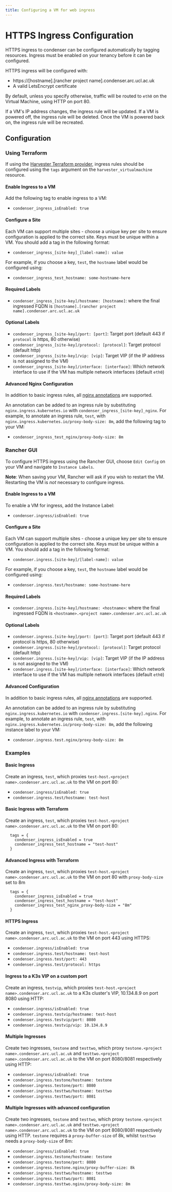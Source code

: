 ```yaml
---
title: Configuring a VM for web ingress
---
```



# HTTPS Ingress Configuration

HTTPS ingress to condenser can be configured automatically by tagging resources. Ingress must be enabled on your tenancy before it can be configured.

HTTPS ingress will be configured with:

- https://[hostname].[rancher project name].condenser.arc.ucl.ac.uk
- A valid LetsEncrypt certificate

By default, unless you specify otherwise, traffic will be routed to `eth0` on the Virtual Machine, using HTTP on port 80.

If a VM's IP address changes, the ingress rule will be updated. If a VM is powered off, the ingress rule will be deleted. Once the VM is powered back on, the ingress rule will be recreated.

## Configuration

### Using Terraform

If using the [Harvester Terraform provider](https://registry.terraform.io/providers/harvester/harvester/latest/docs), ingress rules should be configured using the `tags` argument on the `harvester_virtualmachine` resource.

#### Enable Ingress to a VM

Add the following tag to enable ingress to a VM:

- `condenser_ingress_isEnabled: true`

#### Configure a Site

Each VM can support multiple sites - choose a unique key per site to ensure configuration is applied to the correct site. Keys must be unique within a VM. You should add a tag in the following format:

- `condenser_ingress_[site-key]_[label-name]: value`

For example, if you choose a key, `test`, the `hostname` label would be configured using:

- `condenser_ingress_test_hostname: some-hostname-here`

#### Required Labels

- `condenser_ingress_[site-key]/hostname: [hostname]`: where the final ingressed FQDN is `[hostname].[rancher project name].condenser.arc.ucl.ac.uk`

#### Optional Labels

- `condenser_ingress_[site-key]/port: [port]`: Target port (default 443 if `protocol` is https, 80 otherwise)
- `condenser_ingress_[site-key]/protocol: [protocol]`: Target protocol (default http)
- `condenser_ingress_[site-key]/vip: [vip]`: Target VIP (if the IP address is not assigned to the VM)
- `condenser_ingress_[site-key]/interface: [interface]`: Which network interface to use if the VM has multiple network interfaces (default `eth0`)

#### Advanced Nginx Configuration

In addition to basic ingress rules, all [nginx annotations](https://github.com/kubernetes/ingress-nginx/blob/main/docs/user-guide/nginx-configuration/annotations.md) are supported.

An annotation can be added to an ingress rule by substituting `nginx.ingress.kubernetes.io` with `condenser_ingress_[site-key]_nginx`. For example, to annotate an ingress rule, `test`, with `nginx.ingress.kubernetes.io/proxy-body-size: 8m`, add the following tag to your VM:

- `condenser_ingress_test_nginx/proxy-body-size: 8m`

### Rancher GUI

To configure HTTPS ingress using the Rancher GUI, choose `Edit Config` on your VM and navigate to `Instance Labels`.

**Note**: When saving your VM, Rancher will ask if you wish to restart the VM. Restarting the VM is *not* necessary to configure ingress.


#### Enable Ingress to a VM

To enable a VM for ingress, add the Instance Label:

- `condenser.ingress/isEnabled: true`

#### Configure a Site

Each VM can support multiple sites - choose a unique key per site to ensure configuration is applied to the correct site. Keys must be unique within a VM. You should add a tag in the following format:

- `condenser.ingress.[site-key]/[label-name]: value`

For example, if you choose a key, `test`, the `hostname` label would be configured using:

- `condenser.ingress.test/hostname: some-hostname-here`

#### Required Labels

- `condenser.ingress.[site-key]/hostname: <hostname>`: where the final ingressed FQDN is `<hostname>.<project name>.condenser.arc.ucl.ac.uk`

#### Optional Labels

- `condenser.ingress.[site-key]/port: [port]`: Target port (default 443 if protocol is https, 80 otherwise)
- `condenser.ingress.[site-key]/protocol: [protocol]`: Target protocol (default http)
- `condenser.ingress.[site-key]/vip: [vip]`: Target VIP (if the IP address is not assigned to the VM)
- `condenser.ingress.[site-key]/interface: [interface]`: Which network interface to use if the VM has multiple network interfaces (default `eth0`)

#### Advanced Configuration

In addition to basic ingress rules, all [nginx annotations](https://github.com/kubernetes/ingress-nginx/blob/main/docs/user-guide/nginx-configuration/annotations.md) are supported.

An annotation can be added to an ingress rule by substituting `nginx.ingress.kubernetes.io` with `condenser.ingress.[site-key].nginx`. For example, to annotate an ingress rule, `test`, with `nginx.ingress.kubernetes.io/proxy-body-size: 8m`, add the following instance label to your VM:

- `condenser.ingress.test.nginx/proxy-body-size: 8m`

### Examples

#### Basic Ingress

Create an ingress, `test`, which proxies `test-host.<project name>.condenser.arc.ucl.ac.uk` to the VM on port 80:

- `condenser.ingress/isEnabled: true`
- `condenser.ingress.test/hostname: test-host`

#### Basic Ingress with Terraform

Create an ingress, `test`, which proxies `test-host.<project name>.condenser.arc.ucl.ac.uk` to the VM on port 80:

```hcl
  tags = {
    condenser_ingress_isEnabled = true
    condenser_ingress_test_hostname = "test-host"
  }
```

#### Advanced Ingress with Terraform

Create an ingress, `test`, which proxies `test-host.<project name>.condenser.arc.ucl.ac.uk` to the VM on port 80 with `proxy-body-size` set to 8m

```hcl
  tags = {
    condenser_ingress_isEnabled = true
    condenser_ingress_test_hostname = "test-host"
    condenser_ingress_test_nginx_proxy-body-size = "8m"
  }
```


#### HTTPS Ingress

Create an ingress, `test`, which proxies `test-host.<project name>.condenser.arc.ucl.ac.uk` to the VM on port 443 using HTTPS:

- `condenser.ingress/isEnabled: true`
- `condenser.ingress.test/hostname: test-host`
- `condenser.ingress.test/port: 443`
- `condenser.ingress.test/protocol: https`

#### Ingress to a K3s VIP on a custom port

Create an ingress, `testvip`, which proxies `test-host.<project name>.condenser.arc.ucl.ac.uk` to a K3s cluster's VIP, 10.134.8.9 on port 8080 using HTTP:

- `condenser.ingress/isEnabled: true`
- `condenser.ingress.testvip/hostname: test-host`
- `condenser.ingress.testvip/port: 8080`
- `condenser.ingress.testvip/vip: 10.134.8.9`

#### Multiple Ingresses

Create two ingresses, `testone` and `testtwo`, which proxy `testone.<project name>.condenser.arc.ucl.ac.uk` and `testtwo.<project name>.condenser.arc.ucl.ac.uk` to the VM on port 8080/8081 respectively using HTTP:

- `condenser.ingress/isEnabled: true`
- `condenser.ingress.testone/hostname: testone`
- `condenser.ingress.testone/port: 8080`
- `condenser.ingress.testtwo/hostname: testtwo`
- `condenser.ingress.testtwo/port: 8081`

#### Multiple Ingresses with advanced configuration

Create two ingresses, `testone` and `testtwo`, which proxy `testone.<project name>.condenser.arc.ucl.ac.uk` and `testtwo.<project name>.condenser.arc.ucl.ac.uk` to the VM on port 8080/8081 respectively using HTTP. `testone` requires a `proxy-buffer-size` of 8k, whilst `testtwo` needs a `proxy-body-size` of 8m:

- `condenser.ingress/isEnabled: true`
- `condenser.ingress.testone/hostname: testone`
- `condenser.ingress.testone/port: 8080`
- `condenser.ingress.testone.nginx/proxy-buffer-size: 8k`
- `condenser.ingress.testtwo/hostname: testtwo`
- `condenser.ingress.testtwo/port: 8081`
- `condenser.ingress.testtwo.nginx/proxy-body-size: 8m`
